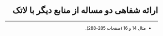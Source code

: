 <div dir='rtl' >
  
  # ارائه شفاهی دو مساله از منابع دیگر با لاتک 
---------
- مثال 14 و 16 (صفحات 285-288).
